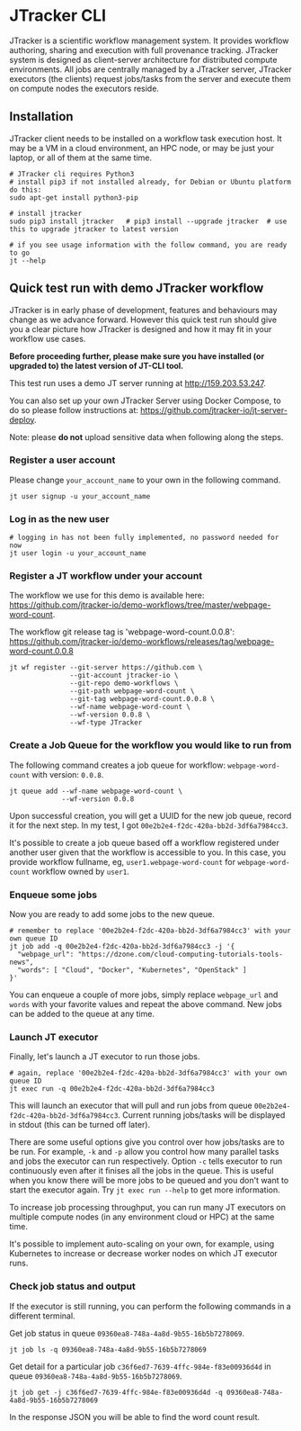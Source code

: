# JTracker CLI

JTracker is a scientific workflow management system. It provides workflow authoring, 
sharing and execution with full provenance tracking. JTracker system is designed as client-server architecture for distributed
compute environments. All jobs are centrally managed by a JTracker server, JTracker executors (the clients)
request jobs/tasks from the server and execute them on compute nodes the executors reside.

## Installation

JTracker client needs to be installed on a workflow task execution host. It may be a VM in a cloud environment, an
HPC node, or may be just your laptop, or all of them at the same time.

```
# JTracker cli requires Python3
# install pip3 if not installed already, for Debian or Ubuntu platform do this:
sudo apt-get install python3-pip

# install jtracker
sudo pip3 install jtracker   # pip3 install --upgrade jtracker  # use this to upgrade jtracker to latest version

# if you see usage information with the follow command, you are ready to go
jt --help
```

## Quick test run with demo JTracker workflow

JTracker is in early phase of development, features and behaviours may change as we advance forward. However this quick
test run should give you a clear picture how JTracker is designed and how it may fit in your workflow use cases.

**Before proceeding further, please make sure you have installed (or upgraded to) the latest version of JT-CLI tool.**

This test run uses a demo JT server running at http://159.203.53.247.

You can also set up your own JTracker Server using Docker Compose, to do so please follow instructions
at: https://github.com/jtracker-io/jt-server-deploy.

Note: please **do not** upload sensitive data when following along the steps.

### Register a user account

Please change `your_account_name` to your own in the following command.

```
jt user signup -u your_account_name
```

### Log in as the new user

```
# logging in has not been fully implemented, no password needed for now
jt user login -u your_account_name
```

### Register a JT workflow under your account

The workflow we use for this demo is available here:
 https://github.com/jtracker-io/demo-workflows/tree/master/webpage-word-count.

The workflow git release tag is 'webpage-word-count.0.0.8':
 https://github.com/jtracker-io/demo-workflows/releases/tag/webpage-word-count.0.0.8

```
jt wf register --git-server https://github.com \
               --git-account jtracker-io \
               --git-repo demo-workflows \
               --git-path webpage-word-count \
               --git-tag webpage-word-count.0.0.8 \
               --wf-name webpage-word-count \
               --wf-version 0.0.8 \
               --wf-type JTracker
```

### Create a Job Queue for the workflow you would like to run from

The following command creates a job queue for
workflow: `webpage-word-count` with version: `0.0.8`.

```
jt queue add --wf-name webpage-word-count \
             --wf-version 0.0.8
```

Upon successful creation, you will get a UUID for the new job queue, record it for the next step. In
my test, I got `00e2b2e4-f2dc-420a-bb2d-3df6a7984cc3`.

It's possible to create a job queue based off a workflow registered under another user
given that the workflow is accessible to you. In this case, you provide workflow fullname,
eg, `user1.webpage-word-count` for `webpage-word-count` workflow owned by `user1`.

### Enqueue some jobs

Now you are ready to add some jobs to the new queue.

```
# remember to replace '00e2b2e4-f2dc-420a-bb2d-3df6a7984cc3' with your own queue ID
jt job add -q 00e2b2e4-f2dc-420a-bb2d-3df6a7984cc3 -j '{
  "webpage_url": "https://dzone.com/cloud-computing-tutorials-tools-news",
  "words": [ "Cloud", "Docker", "Kubernetes", "OpenStack" ]
}'
```

You can enqueue a couple of more jobs, simply replace `webpage_url` and `words` with your favorite values and
repeat the above command. New jobs can be added to the queue at any time.

### Launch JT executor

Finally, let's launch a JT executor to run those jobs.

```
# again, replace '00e2b2e4-f2dc-420a-bb2d-3df6a7984cc3' with your own queue ID
jt exec run -q 00e2b2e4-f2dc-420a-bb2d-3df6a7984cc3
```

This will launch an executor that will pull and run jobs from queue `00e2b2e4-f2dc-420a-bb2d-3df6a7984cc3`. Current
running jobs/tasks will be displayed in stdout (this can be turned off later).

There are some useful options give you control over how jobs/tasks are to be run. For example,
`-k` and `-p` allow you control how many parallel tasks and jobs the executor can run respectively.
Option `-c` tells executor to run continuously even after it finises all the jobs in the queue. This is useful
when you know there will be more jobs to be queued and you don't want to start the executor again.
Try `jt exec run --help` to get more information.

To increase job processing throughput, you can run many JT executors on multiple compute nodes
(in any environment cloud or HPC) at the same time.

It's possible to implement auto-scaling on your own, for example, using Kubernetes to increase or
decrease worker nodes on which JT executor runs.

### Check job status and output

If the executor is still running, you can perform the following commands in a different terminal.

Get job status in queue `09360ea8-748a-4a8d-9b55-16b5b7278069`.
```
jt job ls -q 09360ea8-748a-4a8d-9b55-16b5b7278069
```

Get detail for a particular job `c36f6ed7-7639-4ffc-984e-f83e00936d4d` in queue `09360ea8-748a-4a8d-9b55-16b5b7278069`.
```
jt job get -j c36f6ed7-7639-4ffc-984e-f83e00936d4d -q 09360ea8-748a-4a8d-9b55-16b5b7278069
```

In the response JSON you will be able to find the word count result.

